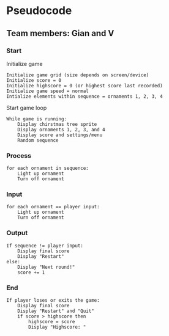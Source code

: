 # Pseudocode

## Team members: Gian and V

### Start

Initialize game 

    Initialize game grid (size depends on screen/device)
    Initialize score = 0
    Initialize highscore = 0 (or highest score last recorded)
    Initialize game speed = normal
    Intialize elements within sequence = ornaments 1, 2, 3, 4

Start game loop

    While game is running:
        Display chirstmas tree sprite
        Display ornaments 1, 2, 3, and 4
        Display score and settings/menu
        Random sequence

### Process

    for each ornament in sequence:
        Light up ornament
        Turn off ornament
    
### Input

    for each ornament == player input:
        Light up ornament
        Turn off ornament

### Output

    If sequence != player input:
        Display final score
        Display "Restart"
    else:
        Display "Next round!"
        score += 1

### End

    If player loses or exits the game:
        Display final score
        Display "Restart" and "Quit" 
        if score > highscore then
            highscore = score
            Display "Highscore: "
